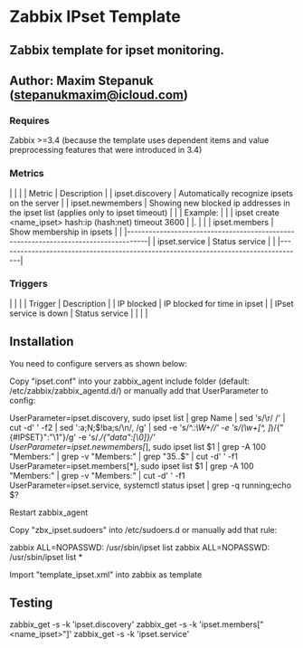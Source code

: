 # Zabbix IPset Template

## Zabbix template for ipset monitoring.

## Author: Maxim Stepanuk (stepanukmaxim@icloud.com)

### Requires

Zabbix >=3.4 (because the template uses dependent items and value preprocessing features that were introduced in 3.4)

### Metrics
|                  |                                                                                    |
|      Metric      | Description                                                                        |
| ipset.discovery  | Automatically recognize ipsets on the server                                       |
| ipset.newmembers | Showing new blocked ip addresses in the ipset list (applies only to ipset timeout) |
|                  | Example:                                                                           |
|                  | ipset create <name_ipset> hash:ip (hash:net) timeout 3600                          |
|.                 |                                                                                    |
| ipset.members    | Show membership in ipsets                                                          |
|                  |------------------------------------------------------------------------------------|
| ipset.service    | Status service                                                                     |
|                  |------------------------------------------------------------------------------------|

### Triggers
|                       |                                                                               |
|     Trigger           |  Description                                                                  |
| IP blocked            | IP blocked for time in ipset                                                  |
| IPset service is down | Status service                                                                |
|                       |                                                                               |

## Installation

You need to configure servers as shown below:

Copy "ipset.conf" into your zabbix_agent include folder (default: /etc/zabbix/zabbix_agentd.d/) or manually add that UserParameter to config:

UserParameter=ipset.discovery, sudo ipset list | grep Name | sed 's/\r/ /' | cut -d' ' -f2 | sed ':a;N;$!ba;s/\n/, /g' | sed -e 's/^.*:\W\+//' -e 's/\(\w\+[^, ]*\)/{"{#IPSET}":"\1"}/g' -e 's/.*/{"data":[\0]}/'
UserParameter=ipset.newmembers[*], sudo ipset list $1 | grep -A 100 "Members:" | grep -v "Members:" | grep "35..$" | cut -d' ' -f1
UserParameter=ipset.members[*], sudo ipset list $1 | grep -A 100 "Members:" | grep -v "Members:" | cut -d' ' -f1
UserParameter=ipset.service, systemctl status ipset | grep -q running;echo $?

Restart zabbix_agent

Copy "zbx_ipset.sudoers" into /etc/sudoers.d or manually add that rule:

zabbix  ALL=NOPASSWD: /usr/sbin/ipset list
zabbix  ALL=NOPASSWD: /usr/sbin/ipset list *

Import "template_ipset.xml" into zabbix as template

## Testing

zabbix_get -s <ip> -k 'ipset.discovery'
zabbix_get -s <ip> -k 'ipset.members["<name_ipset>"]'
zabbix_get -s <ip> -k 'ipset.service'
